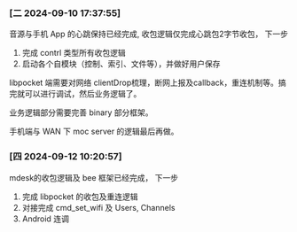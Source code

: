 ### [二 2024-09-10 17:37:55]


音源与手机 App 的心跳保持已经完成, 收包逻辑仅完成心跳包2字节收包，
下一步

1. 完成 contrl 类型所有收包逻辑
2. 启动各个自模块（控制、索引、文件等），并做好用户保存


libpocket 端需要对网络 clientDrop梳理，断网上报及callback，重连机制等。搞完就可以进行调试，然后业务逻辑了。

业务逻辑部分需要完善 binary 部分框架。


手机端与 WAN 下 moc server 的逻辑最后再做。


### [四 2024-09-12 10:20:57]

mdesk的收包逻辑及 bee 框架已经完成，
下一步

1. 完成 libpocket 的收包及重连逻辑
2. 对接完成 cmd_set_wifi 及 Users, Channels
3. Android 连调
